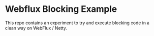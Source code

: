 # Webflux Blocking Example

This repo contains an experiment to try and execute blocking code in a clean way on WebFlux / Netty.
